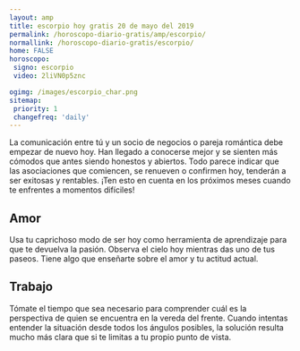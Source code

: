 ```yaml
---
layout: amp
title: escorpio hoy gratis 20 de mayo del 2019 
permalink: /horoscopo-diario-gratis/amp/escorpio/
normallink: /horoscopo-diario-gratis/escorpio/
home: FALSE
horoscopo:
 signo: escorpio
 video: 2liVN0p5znc

ogimg: /images/escorpio_char.png
sitemap:
 priority: 1
 changefreq: 'daily'
---
```



La comunicación entre tú y un socio de negocios o pareja romántica debe empezar de nuevo hoy. Han llegado a conocerse mejor y se sienten más cómodos que antes siendo honestos y abiertos. Todo parece indicar que las asociaciones que comiencen, se renueven o confirmen hoy, tenderán a ser exitosas y rentables. ¡Ten esto en cuenta en los próximos meses cuando te enfrentes a momentos difíciles!

## Amor

Usa tu caprichoso modo de ser hoy como herramienta de aprendizaje para que te devuelva la pasión. Observa el cielo hoy mientras das uno de tus paseos. Tiene algo que enseñarte sobre el amor y tu actitud actual.

## Trabajo

Tómate el tiempo que sea necesario para comprender cuál es la perspectiva de quien se encuentra en la vereda del frente. Cuando intentas entender la situación desde todos los ángulos posibles, la solución resulta mucho más clara que si te limitas a tu propio punto de vista.